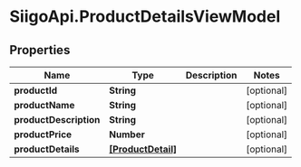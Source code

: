 # SiigoApi.ProductDetailsViewModel

## Properties

Name | Type | Description | Notes
------------ | ------------- | ------------- | -------------
**productId** | **String** |  | [optional] 
**productName** | **String** |  | [optional] 
**productDescription** | **String** |  | [optional] 
**productPrice** | **Number** |  | [optional] 
**productDetails** | [**[ProductDetail]**](ProductDetail.md) |  | [optional] 


